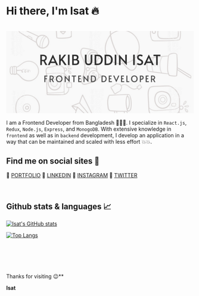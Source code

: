 <h1>Hi there, I'm Isat 🔥</h1>

<br />


<img src="https://github.com/IsaT10/IsaT10/blob/main/background.png" >

I am a Frontend Developer from Bangladesh 🎉🎉🎉. I specialize in `React.js`, `Redux`, `Node.js`, `Express`, and `MonogoDB`. With extensive knowledge in `frontend` as well as in `backend` development, I develop an application in a way that can be maintained and scaled with less effort 💥💥.

<h2>Find me on social sites 📌</h2>

📙 [PORTFOLIO](https://portfolio-rahman.netlify.app)
📙 [LINKEDIN](https://linkedin.com/in/saifurrahmantanvir)
📙 [INSTAGRAM](https://instagram.com/tanvirrahman.dev)
📙 [TWITTER](https://twitter.com/tanvirrahmandev)

<br />

<h2>Github stats & languages 📈</h2>

[![Isat's GitHub stats](https://github-readme-stats.vercel.app/api?username=IsaT10&hide=contribs,prs&theme=apprentice)](https://github.com/IsaT10)

[![Top Langs](https://github-readme-stats.vercel.app/api/top-langs/?username=IsaT10&layout=compact&theme=apprentice)](https://github.com/IsaT10)

<br />




<br /><br />


Thanks for visiting 😉**

**Isat**
